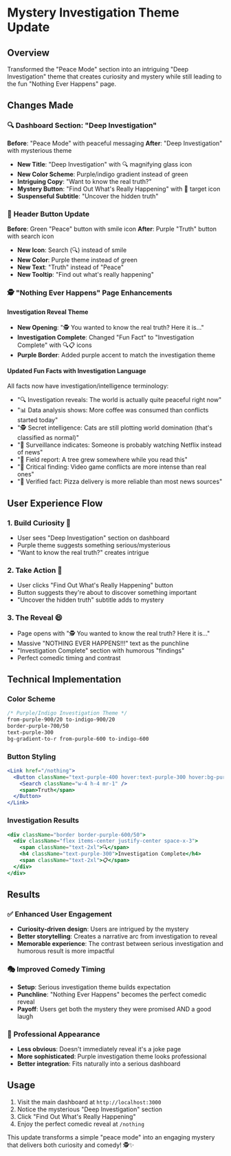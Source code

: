 # Mystery Investigation Theme Update

## Overview
Transformed the "Peace Mode" section into an intriguing "Deep Investigation" theme that creates curiosity and mystery while still leading to the fun "Nothing Ever Happens" page.

## Changes Made

### 🔍 **Dashboard Section: "Deep Investigation"**
**Before**: "Peace Mode" with peaceful messaging
**After**: "Deep Investigation" with mysterious theme

- **New Title**: "Deep Investigation" with 🔍 magnifying glass icon
- **New Color Scheme**: Purple/indigo gradient instead of green
- **Intriguing Copy**: "Want to know the real truth?"
- **Mystery Button**: "Find Out What's Really Happening" with 🎯 target icon
- **Suspenseful Subtitle**: "Uncover the hidden truth"

### 🎯 **Header Button Update**
**Before**: Green "Peace" button with smile icon
**After**: Purple "Truth" button with search icon

- **New Icon**: Search (🔍) instead of smile
- **New Color**: Purple theme instead of green
- **New Text**: "Truth" instead of "Peace"
- **New Tooltip**: "Find out what's really happening"

### 🕵️ **"Nothing Ever Happens" Page Enhancements**

#### **Investigation Reveal Theme**
- **New Opening**: "🕵️ You wanted to know the real truth? Here it is..."
- **Investigation Complete**: Changed "Fun Fact" to "Investigation Complete" with 🔍📋 icons
- **Purple Border**: Added purple accent to match the investigation theme

#### **Updated Fun Facts with Investigation Language**
All facts now have investigation/intelligence terminology:
- "🔍 Investigation reveals: The world is actually quite peaceful right now"
- "📊 Data analysis shows: More coffee was consumed than conflicts started today"
- "🕵️ Secret intelligence: Cats are still plotting world domination (that's classified as normal)"
- "📱 Surveillance indicates: Someone is probably watching Netflix instead of news"
- "🌱 Field report: A tree grew somewhere while you read this"
- "🎯 Critical finding: Video game conflicts are more intense than real ones"
- "🍕 Verified fact: Pizza delivery is more reliable than most news sources"

## User Experience Flow

### 1. **Build Curiosity** 🤔
- User sees "Deep Investigation" section on dashboard
- Purple theme suggests something serious/mysterious
- "Want to know the real truth?" creates intrigue

### 2. **Take Action** 🎯
- User clicks "Find Out What's Really Happening" button
- Button suggests they're about to discover something important
- "Uncover the hidden truth" subtitle adds to mystery

### 3. **The Reveal** 😄
- Page opens with "🕵️ You wanted to know the real truth? Here it is..."
- Massive "NOTHING EVER HAPPENS!!!" text as the punchline
- "Investigation Complete" section with humorous "findings"
- Perfect comedic timing and contrast

## Technical Implementation

### **Color Scheme**
```css
/* Purple/Indigo Investigation Theme */
from-purple-900/20 to-indigo-900/20
border-purple-700/50
text-purple-300
bg-gradient-to-r from-purple-600 to-indigo-600
```

### **Button Styling**
```jsx
<Link href="/nothing">
  <Button className="text-purple-400 hover:text-purple-300 hover:bg-purple-400/10">
    <Search className="w-4 h-4 mr-1" />
    <span>Truth</span>
  </Button>
</Link>
```

### **Investigation Results**
```jsx
<div className="border border-purple-600/50">
  <div className="flex items-center justify-center space-x-3">
    <span className="text-2xl">🔍</span>
    <h4 className="text-purple-300">Investigation Complete</h4>
    <span className="text-2xl">📋</span>
  </div>
</div>
```

## Results

### ✅ **Enhanced User Engagement**
- **Curiosity-driven design**: Users are intrigued by the mystery
- **Better storytelling**: Creates a narrative arc from investigation to reveal
- **Memorable experience**: The contrast between serious investigation and humorous result is more impactful

### 🎭 **Improved Comedy Timing**
- **Setup**: Serious investigation theme builds expectation
- **Punchline**: "Nothing Ever Happens" becomes the perfect comedic reveal
- **Payoff**: Users get both the mystery they were promised AND a good laugh

### 🎨 **Professional Appearance**
- **Less obvious**: Doesn't immediately reveal it's a joke page
- **More sophisticated**: Purple investigation theme looks professional
- **Better integration**: Fits naturally into a serious dashboard

## Usage
1. Visit the main dashboard at `http://localhost:3000`
2. Notice the mysterious "Deep Investigation" section
3. Click "Find Out What's Really Happening" 
4. Enjoy the perfect comedic reveal at `/nothing`

This update transforms a simple "peace mode" into an engaging mystery that delivers both curiosity and comedy! 🕵️✨ 